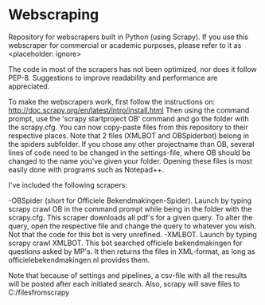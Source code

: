 # Webscraping
Repository for webscrapers built in Python (using Scrapy). If you use this webscraper for commercial or academic purposes, please refer to it as <placeholder: ignore>

The code in most of the scrapers has not been optimized, nor does it follow PEP-8. Suggestions to improve readability and performance are appreciated.

To make the webscrapers work, first follow the instructions on: http://doc.scrapy.org/en/latest/intro/install.html
Then using the command prompt, use the 'scrapy startproject OB' command and go the folder with the scrapy.cfg. You can now copy-paste files from this repository to their respective places. Note that 2 files (XMLBOT and OBSpiderbot) belong in the spiders subfolder. If you chose any other projectname than OB, several lines of code need to be changed in the settings-file, where OB should be changed to the name you've given your folder. Opening these files is most easily done with programs such as Notepad++. 

I've included the following scrapers:

-OBSpider (short for Officiele Bekendmakingen-Spider). Launch by typing scrapy crawl OB in the command prompt while being in the folder with the scrapy.cfg. This scraper downloads all pdf's for a given query. To alter the query, open the respective file and change the query to whatever you wish. Not that the code for this bot is very unrefined. 
-XMLBOT. Launch by typing scrapy crawl XMLBOT. This bot searched officiele bekendmakingen for questions asked by MP's. It then returns the files in XML-format, as long as officielebekendmakingen.nl provides them. 

Note that because of settings and pipelines, a csv-file with all the results will be posted after each initiated search. Also, scrapy will save files to C:/filesfromscrapy
